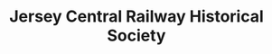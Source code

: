 ---
layout: repo
title: "Jersey Central Railway Historical Society"
id: 12651
permalink: repos/12651/
---